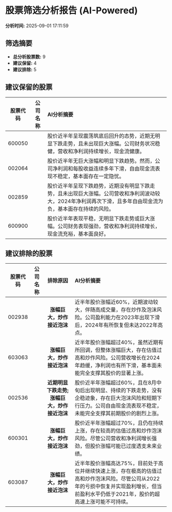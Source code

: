 # 股票筛选分析报告 (AI-Powered)

**分析时间:** 2025-09-01 17:11:59

## 筛选摘要

- **总分析股票数:** 9
- **建议保留:** 4
- **建议排除:** 5

## 建议保留的股票

| 股票代码 | 公司名称 | AI分析摘要 |
|:---:|:---:|:---|
| 600050 |  | 股价近半年呈现震荡筑底后回升的态势，近期无明显下跌走势，且未出现巨大涨幅。公司财务状况稳健，营收和净利润持续增长，现金流健康。 |
| 002064 |  | 股价近半年无巨大涨幅和明显下跌趋势。然而，公司净利润和每股收益连续多年下滑，自由现金流表现不稳定，基本面存在一定隐忧。 |
| 002859 |  | 股价近半年呈现下跌趋势，近期没有明显下跌走势，且未出现巨大涨幅。公司营收和净利润波动较大，2024年净利润再次下滑，且多年自由现金流为负，基本面存在持续的风险。 |
| 600900 |  | 股价近半年表现平稳，无明显下跌走势或巨大涨幅。公司财务表现强劲，营收和净利润持续增长，现金流充裕，基本面良好。 |

## 建议排除的股票

| 股票代码 | 公司名称 | 排除原因 | AI分析摘要 |
|:---:|:---:|:---:|:---|
| 002938 |  | **涨幅巨大，炒作接近泡沫** | 近半年股价涨幅近60%，近期波动较大，伴随高成交量，存在炒作及泡沫风险。公司盈利能力在2023年出现下滑后，2024年有所恢复但未达2022年高点。 |
| 603063 |  | **涨幅巨大，炒作接近泡沫** | 近半年股价涨幅超过40%，虽然近期有所回调，但整体涨幅巨大，存在估值过高和炒作风险。公司营收增长在2024年趋缓，净利润也有所下滑，基本面未能完全支撑其股价的显著上涨。 |
| 002536 |  | **近期明显下跌走势; 涨幅巨大，炒作接近泡沫** | 股价近半年涨幅超过60%，且在8月中旬后出现明显、持续的下跌走势，没有企稳迹象，存在巨大泡沫风险和短期下行压力。公司自由现金流表现不稳定，未能完全支撑其前期股价的剧烈上涨。 |
| 600301 |  | **涨幅巨大，炒作接近泡沫** | 股价近半年涨幅超过70%，且仍在持续上涨，存在较高的估值过高和炒作泡沫风险。尽管公司营收和净利润增长强劲，但股价涨幅可能已过度透支未来业绩。 |
| 603087 |  | **涨幅巨大，炒作接近泡沫** | 近半年股价涨幅高达75%，目前处于高位并继续快速上涨，存在极高的估值过高和炒作泡沫风险。尽管公司从2022年的亏损中恢复并实现盈利增长，但当前盈利水平仍低于2021年，股价的超高速上涨可能不可持续。 |

